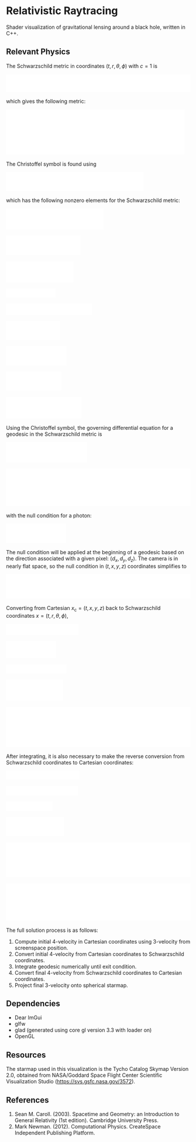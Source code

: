 # Relativistic Raytracing
Shader visualization of gravitational lensing around a black hole, written in C++.

## Relevant Physics

The Schwarzschild metric in coordinates $(t,r,\theta,\phi)$ with $c=1$ is  

![0](./equations/0.png)

which gives the following metric:

![1](./equations/1.png)

The Christoffel symbol is found using

![2](./equations/2.png)

which has the following nonzero elements for the Schwarzschild metric:

![3](./equations/3.png)


![4](./equations/4.png)


![5](./equations/5.png)


![6](./equations/6.png)


![7](./equations/7.png)


![8](./equations/8.png)


![9](./equations/9.png)


![10](./equations/10.png)


![11](./equations/11.png)

Using the Christoffel symbol, the governing differential equation for a geodesic in the Schwarzschild metric is

![12](./equations/12.png)


![13](./equations/13.png)

with the null condition for a photon:

![14](./equations/14.png)

The null condition will be applied at the beginning of a geodesic based on the direction associated with a given pixel: $(d_x, d_y, d_z)$. The camera is in nearly flat space, so the null condition in $(t,x,y,z)$ coordinates simplifies to

![15](./equations/15.png)

Converting from Cartesian $x_\mathrm{c}=(t,x,y,z)$ back to Schwarzschild coordinates $x=(t,r,\theta,\phi)$,

![16](./equations/16.png)


![17](./equations/17.png)


![18](./equations/18.png)


![19](./equations/19.png)


![20](./equations/20.png)

After integrating, it is also necessary to make the reverse conversion from Schwarzschild coordinates to Cartesian coordinates:

![21](./equations/21.png)


![22](./equations/22.png)


![23](./equations/23.png)


![24](./equations/24.png)


![25](./equations/25.png)


![26](./equations/26.png)


The full solution process is as follows:  
1. Compute initial 4-velocity in Cartesian coordinates using 3-velocity from screenspace position.
2. Convert initial 4-velocity from Cartesian coordinates to Schwarzschild coordinates.
3. Integrate geodesic numerically until exit condition.
4. Convert final 4-velocity from Schwarzschild coordinates to Cartesian coordinates.
5. Project final 3-velocity onto spherical starmap.

## Dependencies
- Dear ImGui
- glfw  
- glad (generated using core gl version 3.3 with loader on)  
- OpenGL

## Resources
The starmap used in this visualization is the Tycho Catalog Skymap Version 2.0, obtained from NASA/Goddard Space Flight Center Scientific Visualization Studio (https://svs.gsfc.nasa.gov/3572).

## References
1. Sean M. Caroll. (2003). Spacetime and Geometry: an Introduction to General Relativity (1st edition). Cambridge University Press.  
2. Mark Newman. (2012). Computational Physics. CreateSpace Independent Publishing Platform.